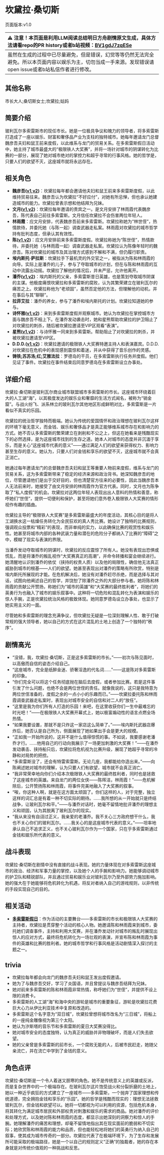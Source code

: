 # 坎黛拉·桑切斯
页面版本:v1.0
 

| :warning: 注意！本页面是利用LLM阅读总结明日方舟剧情原文生成，具体方法请看repo的PR history或者b站视频：[BV1gdJ7zqESe](https://www.bilibili.com/video/BV1gdJ7zqESe/)         |
|:----------------------------|
| 虽然在生成的过程中已尽量避免，但是错误，幻觉等等仍然无法完全避免。所以本页面内容以娱乐为主，切勿当成一手来源。发现错误请open issue或者b站私信作者进行修改。|



## 其他名称
市长大人;桑切斯女士;坎黛拉;姑妈
## 简要介绍
玻利瓦尔多索雷斯市的现任市长。她是一位极具争议和魄力的领导者，将多索雷斯打造成了一座以娱乐、财富和奢侈品产业为支柱的独特城市。她每年邀请龙门总督魏彦吾夫妇和鼠王前来度假，以此维系与龙门的贸易关系。在多索雷斯假日活动中，她主持了城市最盛大的“极限铁人大奖赛”，并将一场针对城市的阴谋转化为比赛的一部分，展现了她对城市绝对的掌控力和超乎寻常的行事风格。她的哲学是，只要人们的欲望不灭，这座城市就将永远存在。
## 相关角色
-   **魏彦吾([v1](extended_char_wei_yan_wu.md),[v2](../char_v3/extended_char_wei_yan_wu.md))**：坎黛拉每年都会邀请他夫妇和鼠王前来多索雷斯度假，以此维持贸易往来。魏彦吾认为坎黛拉“不好应付”，对她有所忌惮，但也承认她建造城市的能力。坎黛拉曾表示想和他结拜为兄妹。
-   **文月([v1](extended_char_wen_yue.md),[v2](../char_v3/extended_char_wen_yue.md))**：坎黛拉每年邀请的贵宾之一。是文月安排了林雨霞代表魏彦吾，陈代表自己前往多索雷斯。文月信任坎黛拉不会伤害两位年轻人。
-   **林雨霞**：应文月安排，代表魏彦吾前来多索雷斯。坎黛拉称她为“林世侄”，热情款待，并委托她（与陈一起）调查武器走私案。林雨霞对坎黛拉的城市哲学持有批判态度，但承认其有效性。
-   **陈([v1](char_010_chen.md),[v2](../char_v3/char_010_chen.md))**：应文月安排前来多索雷斯度假。坎黛拉称她为“陈世侄”，热情款待，并委托她（与林雨霞一起）调查武器走私案。坎黛拉认为陈像年轻时的魏彦吾。陈对坎黛拉的城市及其治理方式感到不解和不满，但仍履行职责。
-   **埃内斯托·萨拉斯**：坎黛拉手下最机灵的外交官之一，被指派为陈和林雨霞的向导。实际上是潘乔的儿子，参与了夺取城市的计划，但在与陈和林雨霞的互动中流露出动摇。坎黛拉了解他的情况后，并未严惩，允许他离开。
-   **潘乔([v1](extended_char_pan_qiao.md),[v2](../char_v3/extended_char_pan_qiao.md))**：埃内斯托的父亲，多索雷斯昔日英雄，也是策划夺取城市阴谋的主谋。他极度痛恨坎黛拉和多索雷斯的腐败，认为其繁荣建立在玻利瓦尔的痛苦之上。坎黛拉称他为“老顽固”，虽然否定他的方法，但理解他的动机，并在事后与其“聊聊”。
-   **拉菲艾拉**：潘乔的养女，参与了潘乔和埃内斯托的计划。坎黛拉知道她的参与。
-   **诗怀雅([v1](char_308_swire.md),[v2](../char_v3/char_308_swire.md))**：来到多索雷斯度假并观察城市。她认为坎黛拉在掌控城市方面与魏彦吾不相上下。在潘乔发动袭击时，她和星熊帮助坎黛拉的护卫阻止了对坎黛拉的刺杀，随后被坎黛拉邀请至VIP区观看“表演”。
-   **星熊([v1](char_136_hsguma.md),[v2](../char_v3/char_136_hsguma.md))**：与诗怀雅一同来到多索雷斯。帮助阻止了对坎黛拉的刺杀，并被坎黛拉邀请至VIP区。
-   **D.D.D.([v1](extended_char_D.D.D..md),[v2](../char_v3/extended_char_D.D.D..md))**：坎黛拉邀请的极限铁人大奖赛特邀主持人和表演嘉宾。D.D.D.对坎黛拉在危机中的表现感到震惊和着迷，并从中获得了音乐创作的灵感。
-   **铸铁;苏苏洛;红;艾雅法拉**：罗德岛的干员，在多索雷斯执行任务并度假。他们见证了事件。坎黛拉在事件结束后同意罗德岛在多索雷斯设立办事处。
## 详细介绍
坎黛拉·桑切斯是玻利瓦尔商业城市联盟城市多索雷斯的市长。这座城市环绕着巨大的人工湖“海”，以其极度发达的娱乐业和奢靡的生活方式闻名，被称为“销金窟”。与战火纷飞、派系林立的玻利瓦尔其他地区形成鲜明对比，多索雷斯是一片看似不真实的乐园。

坎黛拉的统治哲学独特而极端。她认为传统的爱国情怀和政治理想在玻利瓦尔这样的环境下毫无意义，而金钱、娱乐和奢侈品才是真正能够维系城市存在和影响力的方式。她不否认多索雷斯的繁荣建立在剥削和不公之上，但这在她看来是残酷现实下的必然选择，是为这座城市找到的生存之道。她本人对城市的态度并非沉湎于享乐，而是关心“这座城市代表的意义”——通过满足人们的欲望来获得权力、影响力甚至生存的意义。她认为，只要人们对金钱和享乐的欲望不灭，这座城市就不会真正消亡。

她通过每年邀请龙门的总督魏彦吾夫妇和鼠王等重要人物前来度假，维系与龙门的贸易关系，这为多索雷斯带来了稳定的经济来源和政治背书。她深知魏彦吾的地位，尽管邀请他们是出于交好目的，但也清楚官方往来的必要性，因此当魏彦吾本人无法前来时，她接受了由文月安排的林雨霞作为官方代表。同时，文月也为陈争取了“私人度假”的机会。坎黛拉对这两位年轻人表现出出人意料的热情和善意，称呼她们“世侄”，提供一切便利和保护，甚至将她们意外卷入极限铁人大奖赛的情形视作有趣的插曲。

坎黛拉主导的“极限铁人大奖赛”是多索雷斯最盛大的年度活动，其核心目的是将人工湖换水这一枯燥任务转化为全民狂欢的真人秀比赛。她设计了独特的比赛规则，强调观众投票和“精彩”的表现，而非单纯的实力，以此确保比赛的观赏性和娱乐性。她甚至将城市内部的各种武装力量和潜在的危险分子都纳入了比赛的“障碍”之中，模糊了现实与表演的界限。

当潘乔发动夺取城市的阴谋时，坎黛拉的反应震惊了所有人。她没有表现出恐惧或慌乱，而是将潘乔的叛乱视作“大奖赛真正的高潮”，并命令转播和宴会继续进行。她清醒地认识到潘乔的依仗（挟持的权贵人质）以及他的局限性，确信他无法真正威胁到城市的根基——人们的欲望。她甚至表现出对潘乔的策略有所欣赏，特别是埃内斯托所展现的才能。在危机解决后，她没有对潘乔赶尽杀绝，而是选择与其对话，试图向他阐述自己的哲学，并饶恕了除潘乔之外的大部分参与者。她将陈和林雨霞的贡献公开赞扬，称她们为“城市的英雄”和“大奖赛的最终胜利者”，将她们的英勇行为也融入了城市的娱乐叙事中。这种将一切危险和混乱转化为表演和娱乐的惊人手腕，正是坎黛拉统治风格的极致体现。她同意罗德岛设立办事处，也显示了她实用主义的一面。

尽管她和多索雷斯的理念充满争议，但坎黛拉无疑是一位深刻理解人性、敢于打破常规的强大领导者，她以自己的方式在这片混乱的土地上创造了一个独特的“秩序”。
## 剧情高光
*   “没错，我，坎黛拉·桑切斯，正是这多索雷斯的市长。”——初次与陈见面时，以高傲而自信的姿态介绍自己。
*   “这座城市，完全是纸醉金迷、骄奢淫逸的代名词......”——这是陈对多索雷斯的印象。
*   “你们完全可以将这个任务彻底抛在脑后去度假，或者参加比赛。若是这件事引发了什么问题，也绝不会是两位世侄的责任。就像我说的，这只是我特意为两位世侄准备的，度假之余的一点小小的乐趣而已。”——坎黛拉委托陈和林雨霞调查武器走私案时，表现出对城市安全的自信和对二人的“放任”。
*   “这里是我为你们所有人打造的乐园！来吧，在这里收获你们一生中最难忘的时光吧！”——在极限铁人大奖赛开幕式上，她以极富煽动性的语言点燃全场热情。
*   “如果我要设置，那就不是只炸这一家店这么简单了。”——埃内斯托武器店爆炸后，她否认是自己所为，侧面展现了她如果出手会是更大的规模。
*   “正如我一开始所说的，这并不是什么值得惊慌的事。不如说，我要感谢老潘乔才行。......他用自己的行动向我展示了一场更加刺激的大奖赛！”——在潘乔发动袭击、挟持船只后，坎黛拉将危机视为比赛升级，展现了她超乎寻常的冷静和对局势的把控。
*   “多索雷斯没了，还会有特雷索雷斯。无论几座，我都能给你造出来。”——向陈阐述她对城市的理解，认为只要人们有欲望，城市就不会真正消亡。
*   “我非常荣幸地向你们介绍本次极限铁人大奖赛的最终胜利者，同时也是拯救了这座城市的英雄。来自龙门的两位女侠——陈晖洁，林雨霞！”——危机解除后，公开赞扬陈和林雨霞，将事件完美地融入了大奖赛的叙事。
*   “唉，你这种人啊，就是在这方面太顽固了。你们这样的人，对于完整，独立这样的词汇总是有着一种不切实际的期待。......我所想的从一开始就只是终结战争，让玻利瓦尔和平。”——与潘乔对话时，她毫不留情地批评潘乔的理想主义和顽固，认为其脱离了玻利瓦尔的现实。
*   “我从来没有自诩过正义，我亲爱的老潘乔。我不关心三方政府想干什么，我也不关心你们的玻利瓦尔。......我关心的是这座城市代表的意义。”——坦率地承认自己不追求正义，也不关心玻利瓦尔作为一个国家，只在乎多索雷斯通过金钱和娱乐所代表的意义。
## 战斗表现
坎黛拉·桑切斯在剧情中没有直接的战斗表现。她的力量体现在对多索雷斯这座城市的政治、经济和军事力量的掌控，以及她个人的手腕和影响力。她能够调动城市的护卫队和精锐部队，并且通过贸易和娱乐业对玻利瓦尔乃至外部势力施加影响。她的强大在于她能够将危机转化为机遇，将反对者纳入自己的游戏规则，以非传统的手段实现自己的目的。
## 相关活动
-   **[多索雷斯假日](../stories/act12side.md)**：作为活动的主要舞台——多索雷斯的市长和极限铁人大奖赛的主持者，坎黛拉是贯穿整个活动的核心人物。她邀请陈和林雨霞来到城市，委托她们调查事件，主持和利用大奖赛，并在潘乔发动针对城市的叛乱时展现出惊人的应对方式，最终将危机转化为一场壮观的表演，并宣布陈和林雨霞为事件的英雄和比赛的胜利者。她的城市哲学和行事风格是活动剧情深入探讨的主题之一。
## trivia
*   坎黛拉每年都会向龙门的魏彦吾夫妇和鼠王发出度假邀请。
*   她为了与魏彦吾交好，学习了炎国语，并且曾提议与魏彦吾结拜为兄妹。
*   她对前来多索雷斯的陈和林雨霞非常热情，称呼她们为“世侄”，并提供不设上限的消费卡。
*   多索雷斯的人工湖“海”和海中央的游轮是城市的重要象征，游轮是坎黛拉花费巨大心力从伊比利亚技术中复原和改造的。
*   多索雷斯这个名字意为“双日城”，坎黛拉曾想将城市改名为“三日城”，将船上的一座纯金雕像视为第三个太阳。
*   她认为汐斯塔的音乐节和多索雷斯的夏日大奖赛没得比。
*   她对城市安全的态度独特，认为真正的威胁并非物理破坏，而是人们失去欲望。
*   她的父亲曾是多索雷斯的前市长，一个腐败无能的人，后被市民赶走，她随父亲流亡，并在流亡中学到了金钱的意义。
## 角色点评
坎黛拉·桑切斯是一个令人着迷又胆寒的角色。她不是传统意义上的英雄或反派，而是复杂世界中的一个极端存在。在玻利瓦尔这片饱受战火和分裂折磨的土地上，她以一种近乎疯狂的方式建立了一座城市——多索雷斯，一个抛弃了国家理想和传统道德，完全拥抱金钱和享乐的“乐园”。她的哲学是残酷而现实的：理想无法拯救玻利瓦尔，但金钱和欲望可以。她将一切都视为可以利用的资源，包括危机本身，将其转化为满足城市居民和外部权贵对刺激和娱乐的需求的商品。她对潘乔的评价和处理方式，以及她对陈和林雨霞的态度，都显示出她深刻的洞察力和惊人的手腕。她理解潘乔的痛苦和理想，却毫不留情地指出其在现实面前的脆弱和不切实际；她欣赏陈和林雨霞的能力和品质，但也能轻松地将她们的英勇行为纳入自己的叙事，使其成为城市传奇的一部分。坎黛拉代表了在极端环境下，为了生存和发展所可能采取的极端路径，她是一个以自己的规则定义“正确”的独裁者，她的存在本身就是对传统价值观的一种挑战和反思。